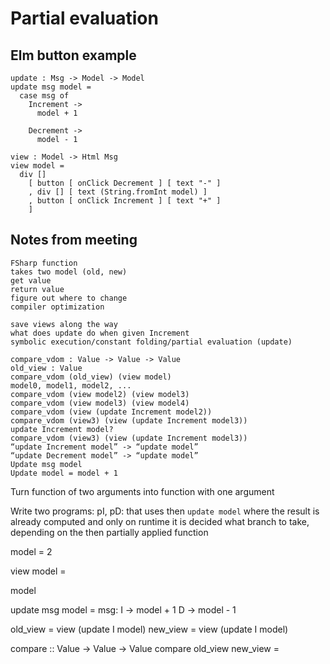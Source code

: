 # Partial evaluation

## Elm button example

```
update : Msg -> Model -> Model
update msg model =
  case msg of
    Increment ->
      model + 1

    Decrement ->
      model - 1

view : Model -> Html Msg
view model =
  div []
    [ button [ onClick Decrement ] [ text "-" ]
    , div [] [ text (String.fromInt model) ]
    , button [ onClick Increment ] [ text "+" ]
    ]
```

## Notes from meeting

```
FSharp function
takes two model (old, new)
get value
return value
figure out where to change
compiler optimization

save views along the way
what does update do when given Increment
symbolic execution/constant folding/partial evaluation (update)

compare_vdom : Value -> Value -> Value
old_view : Value
compare_vdom (old_view) (view model)
model0, model1, model2, ...
compare_vdom (view model2) (view model3)
compare_vdom (view model3) (view model4)
compare_vdom (view (update Increment model2))
compare_vdom (view3) (view (update Increment model3))
update Increment model?
compare_vdom (view3) (view (update Increment model3))
“update Increment model” -> “update model”
“update Decrement model” -> “update model”
Update msg model
Update model = model + 1
```

Turn function of two arguments into function with one argument

Write two programs:
pI, pD: that uses then `update model` where the result is already computed and only on runtime it is decided what branch to take, depending on the then partially applied function


model = 2

view model =
  <div>
    model
  </div>

update msg model =
  msg:
    I -> model + 1
    D -> model - 1

old_view = view (update I model)
new_view = view (update I model)

compare :: Value -> Value -> Value
compare old_view new_view =

